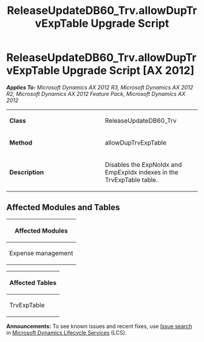 ﻿---
title: ReleaseUpdateDB60_Trv.allowDupTrvExpTable Upgrade Script
TOCTitle: ReleaseUpdateDB60_Trv.allowDupTrvExpTable Upgrade Script
ms:assetid: db108cea-1b52-c8ed-4e5f-58a8b721f0ab
ms:mtpsurl: https://msdn.microsoft.com/en-us/library/JJ737181(v=AX.60)
ms:contentKeyID: 49711624
ms.date: 05/18/2015
mtps_version: v=AX.60
---

# ReleaseUpdateDB60\_Trv.allowDupTrvExpTable Upgrade Script [AX 2012]


_**Applies To:** Microsoft Dynamics AX 2012 R3, Microsoft Dynamics AX 2012 R2, Microsoft Dynamics AX 2012 Feature Pack, Microsoft Dynamics AX 2012_

<table>
<colgroup>
<col style="width: 50%" />
<col style="width: 50%" />
</colgroup>
<tbody>
<tr class="odd">
<td><p><strong>Class</strong></p></td>
<td><p>ReleaseUpdateDB60_Trv</p></td>
</tr>
<tr class="even">
<td><p><strong>Method</strong></p></td>
<td><p>allowDupTrvExpTable</p></td>
</tr>
<tr class="odd">
<td><p><strong>Description</strong></p></td>
<td><p>Disables the ExpNoIdx and EmpExpIdx indexes in the TrvExpTable table.</p></td>
</tr>
</tbody>
</table>


## Affected Modules and Tables

<table>
<colgroup>
<col style="width: 100%" />
</colgroup>
<thead>
<tr class="header">
<th><p>Affected Modules</p></th>
</tr>
</thead>
<tbody>
<tr class="odd">
<td><p>Expense management</p></td>
</tr>
</tbody>
</table>


<table>
<colgroup>
<col style="width: 100%" />
</colgroup>
<thead>
<tr class="header">
<th><p>Affected Tables</p></th>
</tr>
</thead>
<tbody>
<tr class="odd">
<td><p>TrvExpTable</p></td>
</tr>
</tbody>
</table>

  
**Announcements:** To see known issues and recent fixes, use [Issue search](http://go.microsoft.com/fwlink/?linkid=389258) in [Microsoft Dynamics Lifecycle Services](http://go.microsoft.com/fwlink/?linkid=306505) (LCS).

